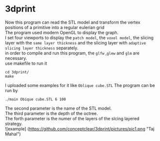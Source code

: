 # 3dprint
Now this program can read the STL model and transform the vertex positions of a primitive into a regular eulerian grid  
The program used modern OpenGL to display the graph.   
I set four viewports to display the `patch model`, the `voxel model`, the slicing layer with the `same layer thickness` and the slicing layer with `adaptive slicing layer thickness` separately.   
in order to compile and run this program, the `glfw` ,`glew` and `glm` are necessary.   
use makefile to run it
```
cd 3dprint/
make
```
I uploaded some examples for it like `Oblique cube.STL`
The program can be run by
```
./main Obique cube.STL 6 100
```
The second parameter is the name of the STL model.    
The third parameter is the depth of the octree.    
The forth parameter is the numer of the layers of the slcing layered strategy.  
![example] (https://github.com/conceptclear/3dprint/pictures/pic1.png "Taj Mahal")
